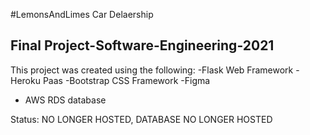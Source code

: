 #LemonsAndLimes Car Delaership
## Final Project-Software-Engineering-2021 

This project was created using the following:
-Flask Web Framework
-Heroku Paas
-Bootstrap CSS Framework
-Figma 
- AWS RDS database


Status: NO LONGER HOSTED, DATABASE NO LONGER HOSTED
